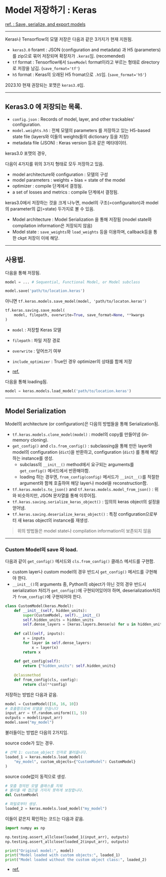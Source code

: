# Model 저장하기 : Keras

[ref. : Save, serialize, and export models](https://www.tensorflow.org/guide/keras/serialization_and_saving#simple_exporting_with_export)

---

Keras나 Tensorflow의 모델 저장은 다음과 같은 3가지가 현재 지원됨.

* `keras3.0` foramt : JSON (configuration and metadata) 과 H5 (parameters)를 zip으로 묶어 저장되며 확장자가 `.keras`임. (recomended)
* `tf` format : Tensorflow에서 `SaveModel` format이라고 부르는 형태로 directory로 저장을 남김. (`save_format='tf'`)
* `h5` format : Keras의 오래된 H5 fromat으로 `.h5`임. (`save_format='h5'`)

2023.10 현재 권장되는 포맷은 `keras3.0`임.

---

## Keras3.0 에 저장되는 목록.

* `config.json` : Records of model, layer, and other trackables' configuration.
* `model.weights.h5` : 전체 모델의 parameters 를 저장하고 있는 H5-based state file (layers와 이들의 weights들의 dictionary 등을 저장)
* metadata file (JSON) : Keras version 등과 같은 메타데이터.

keras3.0 포맷의 경우, 

다음이 4가지를 위의 3가지 형태로 모두 저장하고 있음.

* model architecture와 configuration : 모델의 구성
* model parameters : weights + bias = state of the model
* optimizer : compile 단계에서 결정됨.
* a set of losses and metrics : compile 단계에서 결정됨.

keras3.0에서 저장하는 것을 크게 나누면, model의 구조(=configuraiton)과 model의 parameter의 값(=state) 두가지로 볼 수 있음.

* Model architecture : Model Serialization 을 통해 저장됨 (model state와 compilation information은 저장되지 않음)
* Model state : `save_weights`와 `load_weights` 등을 이용하며, callback등을 통한 ckpt 저장이 이에 해당.

---

## 사용법.

다음을 통해 저장됨.

```Python
model = ... # Sequential, Functional Model, or Model subclass

model.save('path/to/location.keras')
```

아니면 `tf.keras.models.save_model(model, 'path/to/locaton.keras')`

```Python
tf.keras.saving.save_model(
    model, filepath, overwrite=True, save_format=None, **kwargs
)
```
* `model` : 저장할 Keras 모델
* `filepath` : 파일 저장 경로
* `overwrite` : 덮어쓰기 여부
* `include_optimizer` : True인 경우 optimizer의 상태를 함께 저장

* [ref.](https://www.tensorflow.org/api_docs/python/tf/keras/saving/save_model)

다음을 통해 loading됨.

```Python
model = keras.models.load_model('path/to/location.keras')
```

---

## Model Serialization

Model의 architecture (or configuration)은 다음의 방법들을 통해 Serialization됨.

* `tf.keras.models.clone_model(model)` : model의 copy를 만들어냄 (in-memory cloning).
* `get_config()` and `cls.from_config()` : subclassing을 통해 만든 layer와 model의 configuration (`dict`)을 반환하고, configuration (`dict`) 를 통해 해당하는 instance를 생성.
    * subclass의 `__init__()` method에서 요구되는 arguments를 `get_config()` 메서드에서 반환해야함.
    * loading 하는 경우엔, `from_config(config)` 메서드가 `__init__()`를 적절한 argument와 함께 호출하여 해당 layer나 model을 reconstruction함.
* `tf.keras.models.to_json()` and `tf.keras.models.model_from_json()` : 위와 비슷하지만, JSON 문자열를 통해 이루어짐.
* `tf.keras.saving.serialize_keras_object()` : 임의의 keras object의 설정을 얻어냄.
* `tf.keras.saving.deserialize_keras_object()` : 특정 configuration으로부터 새 keras object의 instance를 재생성.

> 위의 방법들은 model state나 compilation information이 보존되지 않음

---

### Custom Model의 save 와 load.

다음과 같이 `get_config()` 메서드와 `cls.from_config()` 클래스 메서드를 구현함.

* custom layer나 custom model의 경우 반드시 `get_config()` 메서드를 구현해야 한다.
* `__init__()`의 arguments 중, Python의 object가 아닌 것의 경우 반드시 serialization 처리가 `get_config()`에 구현되어있어야 하며, deserialization처리가 `from_config()`에 구현되어야 한다.

```Python
class CustomModel(keras.Model):
    def __init__(self, hidden_units):
        super(CustomModel, self).__init__()
        self.hidden_units = hidden_units
        self.dense_layers = [keras.layers.Dense(u) for u in hidden_units]
    
    def call(self, inputs):
        x = inputs
        for layer in self.dense_layers:
            x = layer(x)
        return x
    
    def get_config(self):
        return {"hidden_units": self.hidden_units}
    
    @classmethod
    def from_config(cls, config):
        return cls(**config)
```

저장하는 방법은 다음과 같음.

```Python
model = CustomModel([16, 16, 10])
# 호출함으로써 모델을 만듭니다
input_arr = tf.random.uniform((1, 5))
outputs = model(input_arr)
model.save("my_model")
```

불러들이는 방법은 다음의 2가지임.

source code가 있는 경우.
```Python
# 선택 1: custom_object 인자로 불러옵니다.
loaded_1 = keras.models.load_model(
    "my_model", custom_objects={"CustomModel": CustomModel}
)
```

source code없이 동적으로 생성.
```Python
# 맞춤 정의된 모델 클래스를 지워
# 불러올 때 접근을 가지지 못하게 보장합니다.
del CustomModel

# 파일로부터 생성.
loaded_2 = keras.models.load_model("my_model")
```

이들이 같은지 확인하는 코드는 다음과 같음.

```Python
import numpy as np

np.testing.assert_allclose(loaded_1(input_arr), outputs)
np.testing.assert_allclose(loaded_2(input_arr), outputs)

print("Original model:", model)
print("Model loaded with custom objects:", loaded_1)
print("Model loaded without the custom object class:", loaded_2)
```

* [ref.](https://www.kaggle.com/code/daddy321/save-and-load-keras-models-ko-ver-tf-guide)